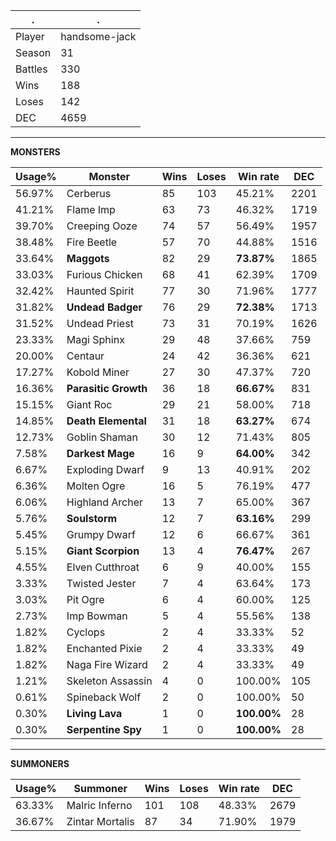 .|.
|-|-
Player|handsome-jack
Season|31
Battles|330
Wins|188
Loses|142
DEC|4659

---
**MONSTERS**

Usage%|Monster|Wins|Loses|Win rate|DEC|
-|-|-|-|-|-|
56.97%|Cerberus|85|103|45.21%|2201|
41.21%|Flame Imp|63|73|46.32%|1719|
39.70%|Creeping Ooze|74|57|56.49%|1957|
38.48%|Fire Beetle|57|70|44.88%|1516|
33.64%|**Maggots**|82|29|**73.87%**|1865|
33.03%|Furious Chicken|68|41|62.39%|1709|
32.42%|Haunted Spirit|77|30|71.96%|1777|
31.82%|**Undead Badger**|76|29|**72.38%**|1713|
31.52%|Undead Priest|73|31|70.19%|1626|
23.33%|Magi Sphinx|29|48|37.66%|759|
20.00%|Centaur|24|42|36.36%|621|
17.27%|Kobold Miner|27|30|47.37%|720|
16.36%|**Parasitic Growth**|36|18|**66.67%**|831|
15.15%|Giant Roc|29|21|58.00%|718|
14.85%|**Death Elemental**|31|18|**63.27%**|674|
12.73%|Goblin Shaman|30|12|71.43%|805|
7.58%|**Darkest Mage**|16|9|**64.00%**|342|
6.67%|Exploding Dwarf|9|13|40.91%|202|
6.36%|Molten Ogre|16|5|76.19%|477|
6.06%|Highland Archer|13|7|65.00%|367|
5.76%|**Soulstorm**|12|7|**63.16%**|299|
5.45%|Grumpy Dwarf|12|6|66.67%|361|
5.15%|**Giant Scorpion**|13|4|**76.47%**|267|
4.55%|Elven Cutthroat|6|9|40.00%|155|
3.33%|Twisted Jester|7|4|63.64%|173|
3.03%|Pit Ogre|6|4|60.00%|125|
2.73%|Imp Bowman|5|4|55.56%|138|
1.82%|Cyclops|2|4|33.33%|52|
1.82%|Enchanted Pixie|2|4|33.33%|49|
1.82%|Naga Fire Wizard|2|4|33.33%|49|
1.21%|Skeleton Assassin|4|0|100.00%|105|
0.61%|Spineback Wolf|2|0|100.00%|50|
0.30%|**Living Lava**|1|0|**100.00%**|28|
0.30%|**Serpentine Spy**|1|0|**100.00%**|28|

---
**SUMMONERS**

Usage%|Summoner|Wins|Loses|Win rate|DEC|
-|-|-|-|-|-|
63.33%|Malric Inferno|101|108|48.33%|2679|
36.67%|Zintar Mortalis|87|34|71.90%|1979|
